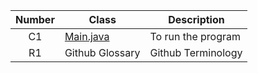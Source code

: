 | Number | Class |Description|
|:---:| ---| ---|
| C1| [Main.java](https://github.com/OluwatoniB/Final4/blob/master/src/Main.java) |To run the program|
| R1| Github Glossary |Github Terminology|
